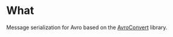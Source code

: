 ﻿# What

Message serialization for Avro based on the [AvroConvert](https://github.com/AdrianStrugala/AvroConvert) library.

